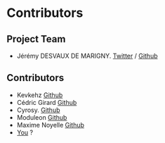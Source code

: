 # Contributors

## Project Team

- Jérémy DESVAUX DE MARIGNY. [Twitter](https://twitter.com/jdmweb) / [Github](https://github.com/jeremy-wdf)

## Contributors

- Kevkehz [Github](https://github.com/Kevkehz)
- Cédric Girard [Github](https://github.com/cedric-g)
- Cyrosy. [Github](https://github.com/cyrosy)
- Moduleon [Github](https://github.com/moduleon)
- Maxime Noyelle [Github](https://github.com/geckodeMaxime)
- [You](./02_Contributing.md) ?

